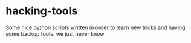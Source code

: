# hacking-tools
Some nice python scripts written in order to learn new tricks and having some backup tools.
we just never know
